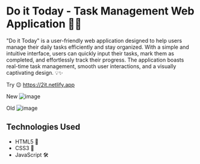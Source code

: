 # Do it Today - Task Management Web Application 🚀📝

"Do it Today" is a user-friendly web application designed to help users manage their daily tasks efficiently and stay organized. With a simple and intuitive interface, users can quickly input their tasks, mark them as completed, and effortlessly track their progress. The application boasts real-time task management, smooth user interactions, and a visually captivating design. 💡✨

Try 😉 https://2it.netlify.app

New
![image](https://github.com/Abinesh-M/do-it-today/assets/76783334/43bb2795-d2f9-4510-955d-3d28599e1949)

Old
![image](https://github.com/Abinesh-M/do-it-today/assets/76783334/1d48c0fb-ec84-4e1d-9a2d-f17c9a576a5a)


## Technologies Used

- HTML5 🧱
- CSS3 🎨
- JavaScript 🛠️



